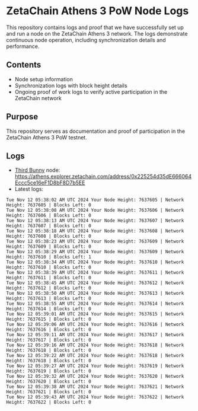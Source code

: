 # ZetaChain Athens 3 PoW Node Logs
This repository contains logs and proof that we have successfully set up and run a node on the ZetaChain Athens 3 network. The logs demonstrate continuous node operation, including synchronization details and performance.

## Contents
- Node setup information
- Synchronization logs with block height details
- Ongoing proof of work logs to verify active participation in the ZetaChain network

## Purpose
This repository serves as documentation and proof of participation in the ZetaChain Athens 3 PoW testnet.

## Logs

- [Third Bunny](https://thirdbunny.xyz/) node: https://athens.explorer.zetachain.com/address/0x225254d35dE666064Eccc5ce16eF1D8bF8D7b5EE
- Latest logs:
```
Tue Nov 12 05:38:02 AM UTC 2024 Your Node Height: 7637605 | Network Height: 7637605 | Blocks Left: 0
Tue Nov 12 05:38:08 AM UTC 2024 Your Node Height: 7637606 | Network Height: 7637606 | Blocks Left: 0
Tue Nov 12 05:38:13 AM UTC 2024 Your Node Height: 7637607 | Network Height: 7637607 | Blocks Left: 0
Tue Nov 12 05:38:18 AM UTC 2024 Your Node Height: 7637608 | Network Height: 7637608 | Blocks Left: 0
Tue Nov 12 05:38:23 AM UTC 2024 Your Node Height: 7637609 | Network Height: 7637609 | Blocks Left: 0
Tue Nov 12 05:38:29 AM UTC 2024 Your Node Height: 7637609 | Network Height: 7637610 | Blocks Left: 1
Tue Nov 12 05:38:34 AM UTC 2024 Your Node Height: 7637610 | Network Height: 7637610 | Blocks Left: 0
Tue Nov 12 05:38:39 AM UTC 2024 Your Node Height: 7637611 | Network Height: 7637611 | Blocks Left: 0
Tue Nov 12 05:38:45 AM UTC 2024 Your Node Height: 7637612 | Network Height: 7637612 | Blocks Left: 0
Tue Nov 12 05:38:50 AM UTC 2024 Your Node Height: 7637613 | Network Height: 7637613 | Blocks Left: 0
Tue Nov 12 05:38:55 AM UTC 2024 Your Node Height: 7637614 | Network Height: 7637614 | Blocks Left: 0
Tue Nov 12 05:39:01 AM UTC 2024 Your Node Height: 7637615 | Network Height: 7637615 | Blocks Left: 0
Tue Nov 12 05:39:06 AM UTC 2024 Your Node Height: 7637616 | Network Height: 7637616 | Blocks Left: 0
Tue Nov 12 05:39:11 AM UTC 2024 Your Node Height: 7637617 | Network Height: 7637617 | Blocks Left: 0
Tue Nov 12 05:39:16 AM UTC 2024 Your Node Height: 7637618 | Network Height: 7637618 | Blocks Left: 0
Tue Nov 12 05:39:22 AM UTC 2024 Your Node Height: 7637618 | Network Height: 7637618 | Blocks Left: 0
Tue Nov 12 05:39:27 AM UTC 2024 Your Node Height: 7637619 | Network Height: 7637619 | Blocks Left: 0
Tue Nov 12 05:39:32 AM UTC 2024 Your Node Height: 7637620 | Network Height: 7637620 | Blocks Left: 0
Tue Nov 12 05:39:38 AM UTC 2024 Your Node Height: 7637621 | Network Height: 7637621 | Blocks Left: 0
Tue Nov 12 05:39:43 AM UTC 2024 Your Node Height: 7637622 | Network Height: 7637622 | Blocks Left: 0
```
